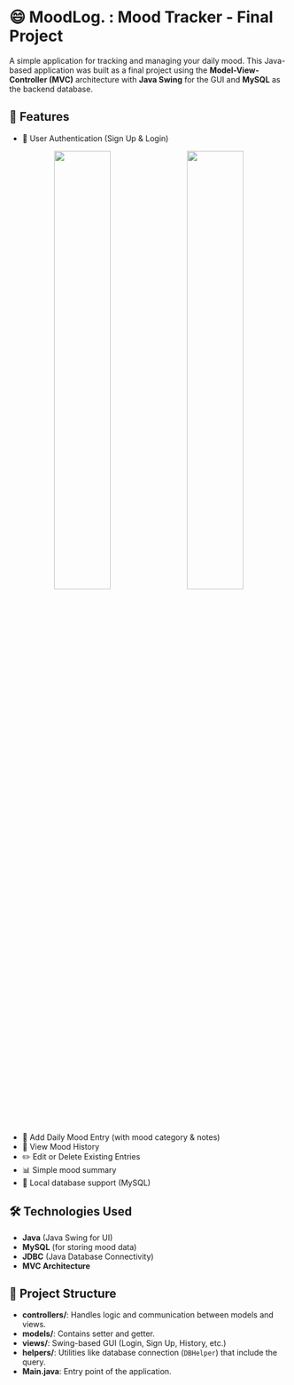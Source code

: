# 😄 MoodLog. : Mood Tracker - Final Project

A simple application for tracking and managing your daily mood. This Java-based application was built as a final project using the **Model-View-Controller (MVC)** architecture with **Java Swing** for the GUI and **MySQL** as the backend database.

## 📌 Features

- 🔐 User Authentication (Sign Up & Login)
<div align="center">
  <img src="screenshots/login.png" style="width:45%; display:inline-block; margin-right:10px;" />
  <img src="screenshots/history.png" style="width:45%; display:inline-block;" />
</div>

- 📅 Add Daily Mood Entry (with mood category & notes)
- 📖 View Mood History
- ✏️ Edit or Delete Existing Entries
- 📊 Simple mood summary
- 💾 Local database support (MySQL)

## 🛠️ Technologies Used

- **Java** (Java Swing for UI)
- **MySQL** (for storing mood data)
- **JDBC** (Java Database Connectivity)
- **MVC Architecture**

## 📁 Project Structure
- **controllers/**: Handles logic and communication between models and views.
- **models/**: Contains setter and getter.
- **views/**: Swing-based GUI (Login, Sign Up, History, etc.)
- **helpers/**: Utilities like database connection (`DBHelper`) that include the query.
- **Main.java**: Entry point of the application.
